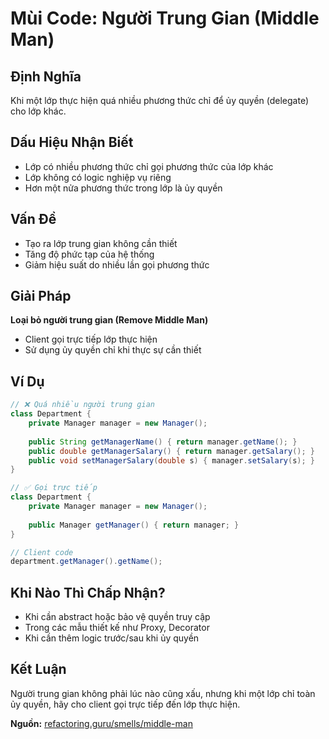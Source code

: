 # **Mùi Code: Người Trung Gian (Middle Man)**

## **Định Nghĩa**
Khi một lớp thực hiện quá nhiều phương thức chỉ để ủy quyền (delegate) cho lớp khác.

## **Dấu Hiệu Nhận Biết**
- Lớp có nhiều phương thức chỉ gọi phương thức của lớp khác
- Lớp không có logic nghiệp vụ riêng
- Hơn một nửa phương thức trong lớp là ủy quyền

## **Vấn Đề**
- Tạo ra lớp trung gian không cần thiết
- Tăng độ phức tạp của hệ thống
- Giảm hiệu suất do nhiều lần gọi phương thức

## **Giải Pháp**
**Loại bỏ người trung gian (Remove Middle Man)**
- Client gọi trực tiếp lớp thực hiện
- Sử dụng ủy quyền chỉ khi thực sự cần thiết

## **Ví Dụ**
```java
// ❌ Quá nhiều người trung gian
class Department {
    private Manager manager = new Manager();
    
    public String getManagerName() { return manager.getName(); }
    public double getManagerSalary() { return manager.getSalary(); }
    public void setManagerSalary(double s) { manager.setSalary(s); }
}

// ✅ Gọi trực tiếp
class Department {
    private Manager manager = new Manager();
    
    public Manager getManager() { return manager; }
}

// Client code
department.getManager().getName();
```

## **Khi Nào Thì Chấp Nhận?**
- Khi cần abstract hoặc bảo vệ quyền truy cập
- Trong các mẫu thiết kế như Proxy, Decorator
- Khi cần thêm logic trước/sau khi ủy quyền

## **Kết Luận**
Người trung gian không phải lúc nào cũng xấu, nhưng khi một lớp chỉ toàn ủy quyền, hãy cho client gọi trực tiếp đến lớp thực hiện.

**Nguồn:** [refactoring.guru/smells/middle-man](https://refactoring.guru/smells/middle-man)
